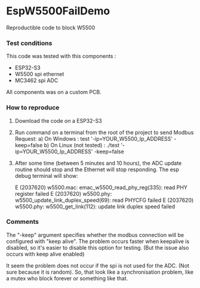 # EspW5500FailDemo
Reproductible code to block W5500

### Test conditions
This code was tested with this components :
- ESP32-S3
- W5500 spi ethernet
- MC3462 spi ADC

All components was on a custom PCB.

### How to reproduce
1. Download the code on a ESP32-S3
2. Run command on a terminal from the root of the project to send Modbus Request:
	a) On Windows : 
		test '-ip=YOUR_W5500_Ip_ADDRESS' -keep=false
	b) On Linux (not tested) :
		./test '-ip=YOUR_W5500_Ip_ADDRESS' -keep=false
3. After some time (between 5 minutes and 10 hours), the ADC update routine should stop and the Ethernet will stop responding. The esp debug terminal will show:


    E (2037620) w5500.mac: emac_w5500_read_phy_reg(335): read PHY register failed
    E (2037620) w5500.phy: w5500_update_link_duplex_speed(69): read PHYCFG failed
    E (2037620) w5500.phy: w5500_get_link(112): update link duplex speed failed


### Comments
The "-keep" argument specifies whether the modbus connection will be configured with "keep alive". The problem occurs faster when keepalive is disabled, so it's easier to disable this option for testing. (But the issue also occurs with keep alive enabled)

It seem the problem does not occur if the spi is not used for the ADC. (Not sure because it is random). So, that look like a synchronisation problem, like a mutex who block forever or something like that.
